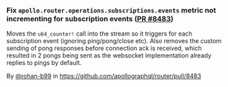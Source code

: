 ### Fix `apollo.router.operations.subscriptions.events` metric not incrementing for subscription events ([PR #8483](https://github.com/apollographql/router/pull/8483))

Moves the `u64_counter!` call into the stream so it triggers for each subscription event (ignoring ping/pong/close etc).
Also removes the custom sending of pong responses before connection ack is received, which resulted in 2 pongs being sent as the websocket implementation already replies to pings by default.

By [@rohan-b99](https://github.com/rohan-b99) in https://github.com/apollographql/router/pull/8483